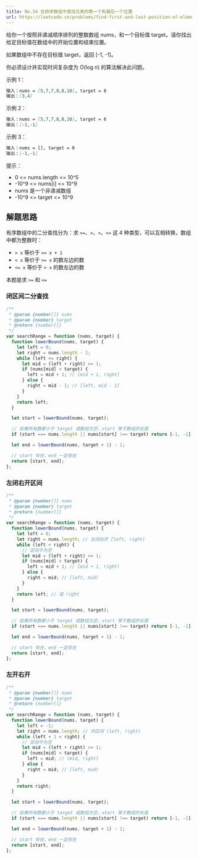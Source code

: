 ```yaml
---
title: No.34 在排序数组中查找元素的第一个和最后一个位置
url: https://leetcode.cn/problems/find-first-and-last-position-of-element-in-sorted-array
---
```


给你一个按照非递减顺序排列的整数数组 nums，和一个目标值 target。请你找出给定目标值在数组中的开始位置和结束位置。

如果数组中不存在目标值 target，返回 \[-1, -1\]。

你必须设计并实现时间复杂度为 O(log n) 的算法解决此问题。

示例 1：

```md
输入：nums = [5,7,7,8,8,10], target = 8
输出：[3,4]
```

示例 2：

```md
输入：nums = [5,7,7,8,8,10], target = 6
输出：[-1,-1]
```

示例 3：

```md
输入：nums = [], target = 0
输出：[-1,-1]
```

提示：

- 0 <= nums.length <= 10^5
- -10^9 <= nums\[i\] <= 10^9
- nums 是一个非递减数组
- -10^9 <= target <= 10^9

## 解题思路

有序数组中的二分查找分为：求 `>=`、`>`、`<`、`<=` 这 4 种类型，可以互相转换，数组中都为整数时：

- `> x` 等价于 `>= x + 1`
- `< x` 等价于 `>= x` 的数左边的数
- `<= x` 等价于 `> x` 的数左边的数

本题是求 `>=` 和 `<=`

### 闭区间二分查找

```js
/**
 * @param {number[]} nums
 * @param {number} target
 * @return {number[]}
 */
var searchRange = function (nums, target) {
  function lowerBound(nums, target) {
    let left = 0;
    let right = nums.length - 1;
    while (left <= right) {
      let mid = (left + right) >> 1;
      if (nums[mid] < target) {
        left = mid + 1; // [mid + 1, right]
      } else {
        right = mid - 1; // [left, mid - 1]
      }
    }
    return left;
  }

  let start = lowerBound(nums, target);

  // 如果所有数都小于 target 或数组为空，start 等于数组的长度
  if (start === nums.length || nums[start] !== target) return [-1, -1];

  let end = lowerBound(nums, target + 1) - 1;

  // start 存在，end 一定存在
  return [start, end];
};
```

### 左闭右开区间

```js
/**
 * @param {number[]} nums
 * @param {number} target
 * @return {number[]}
 */
var searchRange = function (nums, target) {
  function lowerBound(nums, target) {
    let left = 0;
    let right = nums.length; // 左闭右开 [left, right)
    while (left < right) {
      // 区间不为空
      let mid = (left + right) >> 1;
      if (nums[mid] < target) {
        left = mid + 1; // [mid + 1, right)
      } else {
        right = mid; // [left, mid)
      }
    }
    return left; // 或 right
  }

  let start = lowerBound(nums, target);

  // 如果所有数都小于 target 或数组为空，start 等于数组的长度
  if (start === nums.length || nums[start] !== target) return [-1, -1];

  let end = lowerBound(nums, target + 1) - 1;

  // start 存在，end 一定存在
  return [start, end];
};
```

### 左开右开

```js
/**
 * @param {number[]} nums
 * @param {number} target
 * @return {number[]}
 */
var searchRange = function (nums, target) {
  function lowerBound(nums, target) {
    let left = -1;
    let right = nums.length; // 开区间 (left, right)
    while (left + 1 < right) {
      // 区间不为空
      let mid = (left + right) >> 1;
      if (nums[mid] < target) {
        left = mid; // (mid, right)
      } else {
        right = mid; // [left, mid)
      }
    }
    return right;
  }

  let start = lowerBound(nums, target);

  // 如果所有数都小于 target 或数组为空，start 等于数组的长度
  if (start === nums.length || nums[start] !== target) return [-1, -1];

  let end = lowerBound(nums, target + 1) - 1;

  // start 存在，end 一定存在
  return [start, end];
};
```
